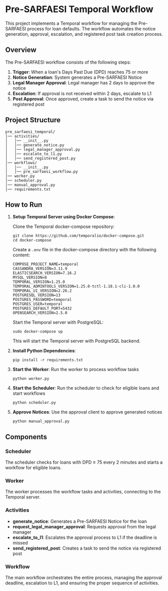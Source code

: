 # Pre-SARFAESI Temporal Workflow

This project implements a Temporal workflow for managing the Pre-SARFAESI process for loan defaults. The workflow automates the notice generation, approval, escalation, and registered post task creation process.

## Overview

The Pre-SARFAESI workflow consists of the following steps:

1. **Trigger**: When a loan's Days Past Due (DPD) reaches 75 or more
2. **Notice Generation**: System generates a Pre-SARFAESI Notice
3. **Legal Manager Approval**: Legal manager has 2 days to approve the notice
4. **Escalation**: If approval is not received within 2 days, escalate to L1
5. **Post Approval**: Once approved, create a task to send the notice via registered post

## Project Structure

```
pre_sarfaesi_temporal/
│── activities/
│   │── __init__.py
│   │── generate_notice.py
│   │── legal_manager_approval.py
│   │── escalate_to_l1.py
│   │── send_registered_post.py
│── workflows/
│   │── __init__.py
│   │── pre_sarfaesi_workflow.py
│── worker.py
│── scheduler.py
│── manual_approval.py
│── requirements.txt
```

## How to Run

1. **Setup Temporal Server using Docker Compose**:

   Clone the Temporal docker-compose repository:
   ```
   git clone https://github.com/temporalio/docker-compose.git
   cd docker-compose
   ```

   Create a `.env` file in the docker-compose directory with the following content:
   ```
   COMPOSE_PROJECT_NAME=temporal
   CASSANDRA_VERSION=3.11.9
   ELASTICSEARCH_VERSION=7.16.2
   MYSQL_VERSION=8
   TEMPORAL_VERSION=1.25.0
   TEMPORAL_ADMINTOOLS_VERSION=1.25.0-tctl-1.18.1-cli-1.0.0
   TEMPORAL_UI_VERSION=2.26.2
   POSTGRESQL_VERSION=13
   POSTGRES_PASSWORD=temporal
   POSTGRES_USER=temporal
   POSTGRES_DEFAULT_PORT=5432
   OPENSEARCH_VERSION=2.5.0
   ```

   Start the Temporal server with PostgreSQL:
   ```
   sudo docker-compose up
   ```

   This will start the Temporal server with PostgreSQL backend.

2. **Install Python Dependencies**:
   ```
   pip install -r requirements.txt
   ```

3. **Start the Worker**: Run the worker to process workflow tasks
   ```
   python worker.py
   ```

4. **Start the Scheduler**: Run the scheduler to check for eligible loans and start workflows
   ```
   python scheduler.py
   ```

5. **Approve Notices**: Use the approval client to approve generated notices
   ```
   python manual_approval.py
   ```

## Components

### Scheduler

The scheduler checks for loans with DPD ≥ 75 every 2 minutes and starts a workflow for eligible loans.

### Worker

The worker processes the workflow tasks and activities, connecting to the Temporal server.


### Activities

- **generate_notice**: Generates a Pre-SARFAESI Notice for the loan
- **request_legal_manager_approval**: Requests approval from the legal manager
- **escalate_to_l1**: Escalates the approval process to L1 if the deadline is missed
- **send_registered_post**: Creates a task to send the notice via registered post

### Workflow

The main workflow orchestrates the entire process, managing the approval deadline, escalation to L1, and ensuring the proper sequence of activities.

